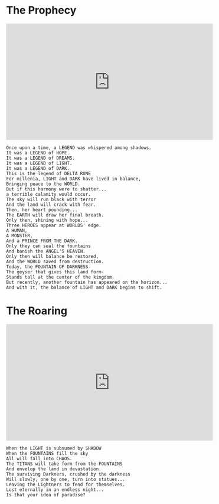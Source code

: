 
# The Prophecy

   <iframe width="560" height="315" src="https://www.youtube-nocookie.com/embed/lO_YpB3-9X4" title="YouTube video player" frameborder="0" allow="accelerometer; autoplay; clipboard-write; encrypted-media; gyroscope; picture-in-picture; web-share" allowfullscreen></iframe>

```
Once upon a time, a LEGEND was whispered among shadows.  
It was a LEGEND of HOPE.  
It was a LEGEND of DREAMS.  
It was a LEGEND of LIGHT.  
It was a LEGEND of DARK.  
This is the legend of DELTA RUNE  
For millenia, LIGHT and DARK have lived in balance,  
Bringing peace to the WORLD.  
But if this harmony were to shatter...  
a terrible calamity would occur.  
The sky will run black with terror  
And the land will crack with fear.  
Then, her heart pounding...  
The EARTH will draw her final breath.  
Only then, shining with hope...  
Three HEROES appear at WORLDS' edge.  
A HUMAN,  
A MONSTER,  
And a PRINCE FROM THE DARK.  
Only they can seal the fountains  
And banish the ANGEL'S HEAVEN.  
Only then will balance be restored,  
And the WORLD saved from destruction.  
Today, the FOUNTAIN OF DARKNESS-  
The geyser that gives this land form-  
Stands tall at the center of the kingdom.  
But recently, another fountain has appeared on the horizon...  
And with it, the balance of LIGHT and DARK begins to shift.
```


# The Roaring

<iframe width="560" height="315" src="https://www.youtube-nocookie.com/embed/Q1fysLTG0f8" title="YouTube video player" frameborder="0" allow="accelerometer; autoplay; clipboard-write; encrypted-media; gyroscope; picture-in-picture; web-share" allowfullscreen></iframe>

```
When the LIGHT is subsumed by SHADOW  
When the FOUNTAINS fill the sky  
All will fall into CHAOS.  
The TITANS will take form from the FOUNTAINS  
And envelop the land in devastation.  
The surviving Darkners, crushed by the darkness  
Will slowly, one by one, turn into statues...  
Leaving the Lightners to fend for themselves.  
Lost eternally in an endless night...  
Is that your idea of paradise?
```
